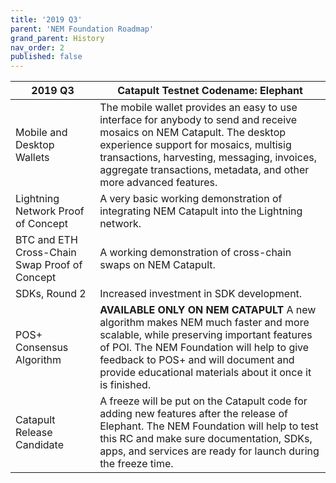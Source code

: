 ```yaml
---
title: '2019 Q3'
parent: 'NEM Foundation Roadmap'
grand_parent: History
nav_order: 2
published: false
---
```


| **2019 Q3** | **Catapult Testnet Codename: Elephant** |
| ------------- | ------------- |
| Mobile and Desktop Wallets  | The mobile wallet provides an easy to use interface for anybody to send and receive mosaics on NEM Catapult. The desktop experience support for mosaics, multisig transactions, harvesting, messaging, invoices, aggregate transactions, metadata, and other more advanced features. |
| Lightning Network Proof of Concept | A very basic working demonstration of integrating NEM Catapult into the Lightning network. |
| BTC and ETH Cross-Chain Swap Proof of Concept | A working demonstration of cross-chain swaps on NEM Catapult. |
| SDKs, Round 2 | Increased investment in SDK development. |
| POS+ Consensus Algorithm | **AVAILABLE ONLY ON NEM CATAPULT** A new algorithm makes NEM much faster and more scalable, while preserving important features of POI. The NEM Foundation will help to give feedback to POS+ and will document and provide educational materials about it once it is finished.  |
| Catapult Release Candidate | A freeze will be put on the Catapult code for adding new features after the release of Elephant. The NEM Foundation will help to test this RC and make sure documentation, SDKs, apps, and services are ready for launch during the freeze time. |


